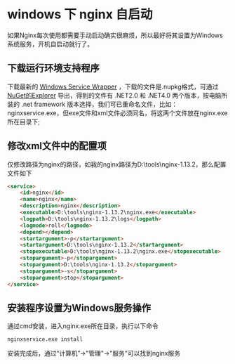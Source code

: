 # windows 下 nginx 自启动
如果Nginx每次使用都需要手动启动确实很麻烦，所以最好将其设置为Windows系统服务，开机自启动就行了。

## 下载运行环境支持程序
下载最新的 [Windows Service Wrapper](https://www.nuget.org/packages/WinSW/) ，下载的文件是.nupkg格式，可通过 [NuGet的Explorer](http://nuget.codeplex.com/releases) 导出，得到的文件有 .NET2.0 和 .NET4.0 两个版本，按电脑所装的 .net framework 版本选择，我们可已重命名文件，比如：nginxservice.exe，但exe文件和xml文件必须同名，将这两个文件放在nginx.exe所在目录下;

## 修改xml文件中的配置项
仅修改路径为nginx的路径，如我的nginx路径为D:\tools\nginx-1.13.2，那么配置文件如下

```html
<service>
    <id>nginx</id>
    <name>nginx</name>
    <description>nginx</description>
    <executable>D:\tools\nginx-1.13.2\nginx.exe</executable>
    <logpath>D:\tools\nginx-1.13.2\logs</logpath>
    <logmode>roll</logmode>
    <depend></depend>
    <startargument>-p</startargument>
    <startargument>D:\tools\nginx-1.13.2</startargument>
    <stopexecutable>D:\tools\nginx-1.13.2\nginx.exe</stopexecutable>
    <stopargument>-p</stopargument>
    <stopargument>D:\tools\nginx-1.13.2</stopargument>
    <stopargument>-s</stopargument>
    <stopargument>stop</stopargument>
</service>
```

## 安装程序设置为Windows服务操作
通过cmd安装，进入nginx.exe所在目录，执行以下命令

```
nginxservice.exe install
```

安装完成后，通过“计算机”->"管理"->"服务"可以找到nginx服务